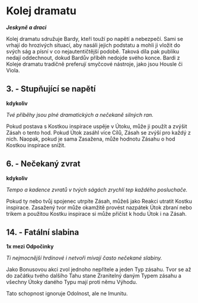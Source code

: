 # Kolej dramatu

***Jeskyně a draci***

Kolej dramatu sdružuje Bardy, kteří touží po napětí a nebezpečí. Sami se vrhají do hrozivých situací, aby nasáli jejich podstatu a mohli ji vložit do svých ság a písní v co nejautentičtější podobě. Taková díla pak publiku nedají oddechnout, dokud Bardův příběh nedojde svého konce. Bardi z Koleje dramatu tradičně preferují smyčcové nástroje, jako jsou Housle či Viola.

## 3\. - Stupňující se napětí

**kdykoliv**

*Tvé příběhy jsou plné dramatických a nečekaně silných ran.*

Pokud postava s Kostkou inspirace uspěje v Útoku, může ji použít a zvýšit Zásah o tento hod. Pokud Útok zasáhl více Cílů, Zásah se zvýší pro každý z nich. Naopak, pokud je sama Zasažena, může hodnotu Zásahu o hod Kostkou inspirace snížit.

## 6\. - Nečekaný zvrat

**kdykoliv**

*Tempo a kadence zvratů v tvých ságách zrychlí tep každého posluchače.*

Pokud ty nebo tvůj spojenec utrpíte Zásah, můžeš jako Reakci utratit Kostku inspirace. Zasažený tvor může okamžitě provést nazpátek Útok zbraní nebo trikem a použitou Kostku inspirace si může přičíst k hodu Útok i na Zásah.

## 14\. - Fatální slabina

**1x mezi Odpočinky**

*Ti nejmocnější hrdinové i netvoři mívají často nečekané slabiny.*

Jako Bonusovou akci zvol jednoho nepřítele a jeden Typ zásahu. Tvor se až do začátku tvého dalšího Tahu stane Zranitelný daným Typem zásahu a všechny Útoky daného Typu mají proti němu Výhodu.

Tato schopnost ignoruje Odolnost, ale ne Imunitu.